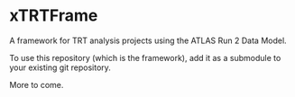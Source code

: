 # xTRTFrame

A framework for TRT analysis projects using the ATLAS Run 2 Data
Model.

To use this repository (which is the framework), add it as a submodule
to your existing git repository.



More to come.